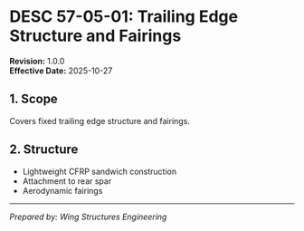 # DESC 57-05-01: Trailing Edge Structure and Fairings

**Revision:** 1.0.0  
**Effective Date:** 2025-10-27

## 1. Scope
Covers fixed trailing edge structure and fairings.

## 2. Structure
- Lightweight CFRP sandwich construction
- Attachment to rear spar
- Aerodynamic fairings

---
*Prepared by: Wing Structures Engineering*
